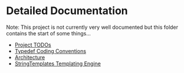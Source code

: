# Detailed Documentation

Note: This project is not currently very well documented but this folder contains the start of some things...

* [Project TODOs](./todo.md)
* [Typedef Coding Conventions](./conventions.md)
* [Architecture](./architecture.md)
* [StringTemplates Templating Engine](./stringtemplates.md)